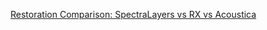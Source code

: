 [Restoration Comparison: SpectraLayers vs RX vs Acoustica](https://divideconcept.github.io/Restoration-Comparison/)
